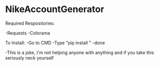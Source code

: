 # NikeAccountGenerator

Required Respositories:

-Requests
-Colorama

To Install:
-Go to CMD
-Type "pip install <repository name>"
-done

-This is a joke, I'm not helping anyone with anything and if you take this seriously neck yourself
